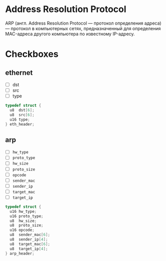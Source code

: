 # Address Resolution Protocol

ARP (англ. Address Resolution Protocol — протокол определения адреса)
— протокол в компьютерных сетях, предназначенный для определения
MAC-адреса другого компьютера по известному IP-адресу.

# Checkboxes

## ethernet

- [ ] dst
- [ ] src
- [ ] type
```c
typedef struct {
  u8  dst[6];
  u8  src[6];
  u16 type;
} eth_header;
```

## arp

- [ ] `hw_type`
- [ ] `proto_type`
- [ ] `hw_size`
- [ ] `proto_size`
- [ ] `opcode`
- [ ] `sender_mac`
- [ ] `sender_ip`
- [ ] `target_mac`
- [ ] `target_ip`

```c
typedef struct {
  u16 hw_type;
  u16 proto_type;
  u8  hw_size;
  u8  proto_size;
  u16 opcode;
  u8  sender_mac[6];
  u8  sender_ip[4];
  u8  target_mac[6];
  u8  target_ip[4];
} arp_header;
```
